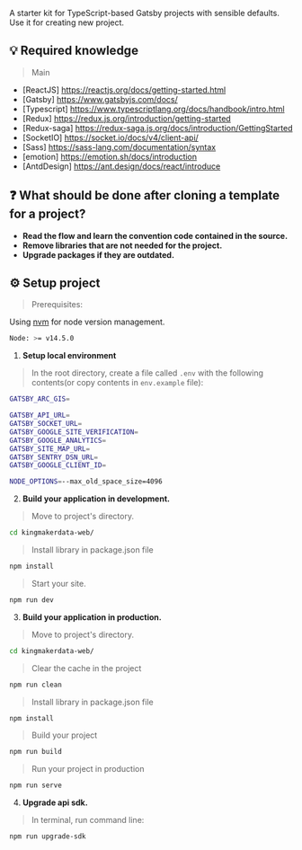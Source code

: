 A starter kit for TypeScript-based Gatsby projects with sensible defaults. Use it for creating new project.

## 💡 Required knowledge

> Main

- [ReactJS] https://reactjs.org/docs/getting-started.html
- [Gatsby] https://www.gatsbyjs.com/docs/
- [Typescript] https://www.typescriptlang.org/docs/handbook/intro.html
- [Redux] https://redux.js.org/introduction/getting-started
- [Redux-saga] https://redux-saga.js.org/docs/introduction/GettingStarted
- [SocketIO] https://socket.io/docs/v4/client-api/
- [Sass] https://sass-lang.com/documentation/syntax
- [emotion] https://emotion.sh/docs/introduction
- [AntdDesign] https://ant.design/docs/react/introduce

## ❓ What should be done after cloning a template for a project?

- **Read the flow and learn the convention code contained in the source.**
- **Remove libraries that are not needed for the project.**
- **Upgrade packages if they are outdated.**

## ⚙️ Setup project

> Prerequisites:

Using [nvm](https://github.com/nvm-sh/nvm) for node version management.

```bash
Node: >= v14.5.0
```

1. **Setup local environment**

> In the root directory, create a file called `.env` with the following contents(or copy contents in `env.example` file):

```bash
GATSBY_ARC_GIS=

GATSBY_API_URL=
GATSBY_SOCKET_URL=
GATSBY_GOOGLE_SITE_VERIFICATION=
GATSBY_GOOGLE_ANALYTICS=
GATSBY_SITE_MAP_URL=
GATSBY_SENTRY_DSN_URL=
GATSBY_GOOGLE_CLIENT_ID=

NODE_OPTIONS=--max_old_space_size=4096
```

2.  **Build your application in development.**

> Move to project's directory.

```bash
cd kingmakerdata-web/
```

> Install library in package.json file

```bash
npm install
```

> Start your site.

```bash
npm run dev
```

3.  **Build your application in production.**

> Move to project's directory.

```bash
cd kingmakerdata-web/
```

> Clear the cache in the project

```bash
npm run clean
```

> Install library in package.json file

```bash
npm install
```

> Build your project

```bash
npm run build
```

> Run your project in production

```bash
npm run serve
```

4. **Upgrade api sdk.**

> In terminal, run command line:

```bash
npm run upgrade-sdk
```
